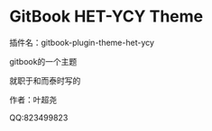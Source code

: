 # GitBook HET-YCY Theme

插件名：gitbook-plugin-theme-het-ycy

gitbook的一个主题

就职于和而泰时写的

作者：叶超尧

QQ:823499823

